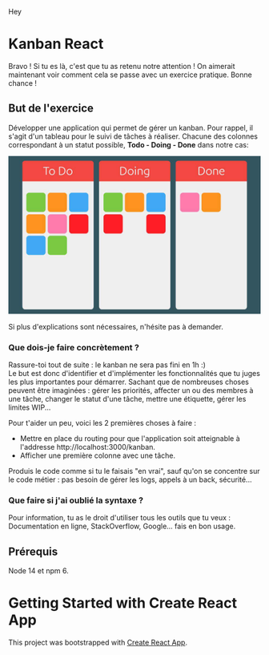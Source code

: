 Hey
# Kanban React

Bravo ! Si tu es là, c'est que tu as retenu notre attention ! On aimerait maintenant voir comment cela se passe avec un exercice pratique.
Bonne chance !

## But de l'exercice

Développer une application qui permet de gérer un kanban. Pour rappel, il s'agit d'un tableau pour le suivi de tâches à réaliser. Chacune des colonnes correspondant à un statut possible, __Todo - Doing - Done__ dans notre cas:

![Kanban image](kanban.jpg)

Si plus d'explications sont nécessaires, n'hésite pas à demander.

### Que dois-je faire concrètement ?
Rassure-toi tout de suite : le kanban ne sera pas fini en 1h :)   
Le but est donc d'identifier et d'implémenter les fonctionnalités que tu juges les plus importantes pour démarrer. 
Sachant que de nombreuses choses peuvent être imaginées : gérer les priorités, affecter un ou des membres à une tâche, changer le statut d'une tâche, mettre une étiquette, gérer les limites WIP...  

Pour t'aider un peu, voici les 2 premières choses à faire :
- Mettre en place du routing pour que l'application soit atteignable à l'addresse http://localhost:3000/kanban.
- Afficher une première colonne avec une tâche.

Produis le code comme si tu le faisais "en vrai", sauf qu'on se concentre sur le code métier : pas besoin de gérer les logs, appels à un back, sécurité...

### Que faire si j'ai oublié la syntaxe ?
Pour information, tu as le droit d'utiliser tous les outils que tu veux : Documentation en ligne, StackOverflow, Google... fais en bon usage.

## Prérequis
Node 14 et npm 6.

# Getting Started with Create React App

This project was bootstrapped with [Create React App](https://github.com/facebook/create-react-app).
